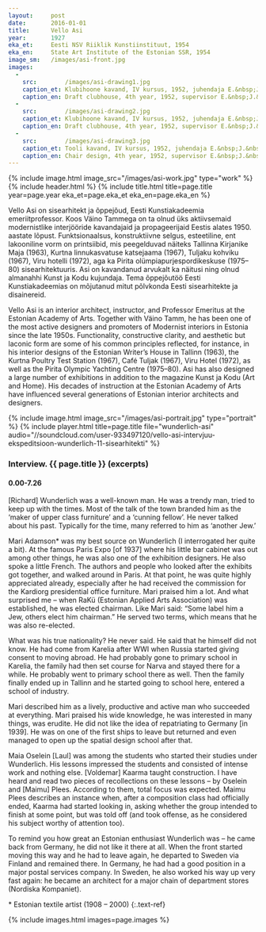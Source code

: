 ```yaml
---
layout: 	post
date:   	2016-01-01
title:  	Vello Asi
year:		1927
eka_et:		Eesti NSV Riiklik Kunstiinstituut, 1954
eka_en:		State Art Institute of the Estonian SSR, 1954
image_sm:	/images/asi-front.jpg
images:
  -
    src: 		/images/asi-drawing1.jpg
    caption_et:	Klubihoone kavand, IV kursus, 1952, juhendaja E.&nbsp;J.&nbsp;Kuusik, peafassaad
    caption_en: Draft clubhouse, 4th year, 1952, supervisor E.&nbsp;J.&nbsp;Kuusik, main façade
  -
    src: 		/images/asi-drawing2.jpg
    caption_et: Klubihoone kavand, IV kursus, 1952, juhendaja E.&nbsp;J.&nbsp;Kuusik, jalutusruum
    caption_en: Draft clubhouse, 4th year, 1952, supervisor E.&nbsp;J.&nbsp;Kuusik, lobby
  -
    src: 		/images/asi-drawing3.jpg
    caption_et: Tooli kavand, IV kursus, 1952, juhendaja E.&nbsp;J.&nbsp;Kuusik
    caption_en: Chair design, 4th year, 1952, supervisor E.&nbsp;J.&nbsp;Kuusik
---
```


{% include image.html image_src="/images/asi-work.jpg" type="work" %}
{% include header.html %}
{% include title.html title=page.title year=page.year eka_et=page.eka_et eka_en=page.eka_en %}

Vello Asi on sisearhitekt ja õppejõud, Eesti Kunstiakadeemia emeriitprofessor. Koos Väino Tammega on ta olnud üks aktiivsemaid modernistlike interjööride kavandajaid ja propageerijaid Eestis alates 1950. aastate lõpust. Funktsionaalsus, konstruktiivne selgus, esteetiline, ent lakooniline vorm on printsiibid, mis peegelduvad näiteks Tallinna Kirjanike Maja (1963), Kurtna linnukasvatuse katsejaama (1967), Tuljaku kohviku (1967), Viru hotelli (1972), aga ka Pirita olümpiapurjespordikeskuse (1975–80) sisearhitektuuris. Asi on kavandanud arvukalt  ka näitusi ning olnud almanahhi Kunst ja Kodu kujundaja. Tema õppejõutöö Eesti Kunstiakadeemias on mõjutanud mitut põlvkonda Eesti sisearhitekte ja disainereid.

Vello Asi is an interior architect, instructor, and Professor Emeritus at the Estonian Academy of Arts. Together with Väino Tamm, he has been one of the most active designers and promoters of Modernist interiors in Estonia since the late 1950s. Functionality, constructive clarity, and aesthetic but laconic form are some of his common principles reflected, for instance, in his interior designs of the Estonian Writer’s House in Tallinn (1963), the Kurtna Poultry Test Station (1967), Café Tuljak (1967), Viru Hotel (1972), as well as the Pirita Olympic Yachting Centre (1975–80). Asi has also designed a large number of exhibitions in addition to the magazine Kunst ja Kodu (Art and Home). His decades of instruction at the Estonian Academy of Arts have influenced several generations of Estonian interior architects and designers.

{% include image.html image_src="/images/asi-portrait.jpg" type="portrait" %}
{% include player.html title=page.title file="wunderlich-asi" audio="//soundcloud.com/user-933497120/vello-asi-intervjuu-ekspeditsioon-wunderlich-11-sisearhitekti" %}

### Interview. {{ page.title }} (excerpts)

#### 0.00-7.26

[Richard] Wunderlich was a well-known man. He was a trendy man, tried to keep up with the times. Most of the talk of the town branded him as the ‘maker of upper class furniture’ and a ‘cunning fellow’. He never talked about his past. Typically for the time, many referred to him as ‘another Jew.’

Mari Adamson* was my best source on Wunderlich (I interrogated her quite a bit). At the famous Paris Expo [of 1937] where his little bar cabinet was out among other things, he was also one of the exhibition designers. He also spoke a little French. The authors and people who looked after the exhibits got together, and walked around in Paris.
At that point, he was quite highly appreciated already, especially after he had received the commission for the Kardiorg presidential office furniture. Mari praised him a lot. And what surprised me – when RaKü (Estonian Applied Arts Association) was established, he was elected chairman. Like Mari said: “Some label him a Jew, others elect him chairman.” He served two terms, which means that he was also re-elected.

What was his true nationality? He never said. He said that he himself did not know. He had come from Karelia after WWI when Russia started giving consent to moving abroad. He had probably gone to primary school in Karelia, the family had then set course for Narva and stayed there for a while. He probably went to primary school there as well. Then the family finally ended up in Tallinn and he started going to school here, entered a school of industry.

Mari described him as a lively, productive and active man who succeeded at everything. Mari praised his wide knowledge, he was interested in many things, was erudite. He did not like the idea of repatriating to Germany [in 1939]. He was on one of the first ships to leave but returned and even managed to open up the spatial design school after that.

Maia Oselein [Laul] was among the students who started their studies under Wunderlich. His lessons impressed the students and consisted of intense work and nothing else. [Voldemar] Kaarma taught construction. I have heard and read two pieces of recollections on these lessons – by Oselein and [Maimu] Plees.  According to them, total focus was expected. Maimu Plees describes an instance when, after a composition class had officially ended, Kaarma had started looking in, asking whether the group intended to finish at some point, but was told off (and took offense, as he considered his subject worthy of attention too).

To remind you how great an Estonian enthusiast Wunderlich was – he came back from Germany, he did not like it there at all. When the front started moving this way and he had to leave again, he departed to Sweden via Finland and remained there. In Germany, he had had a good position in a major postal services company. In Sweden, he also worked his way up very fast again: he became an architect for a major chain of department stores (Nordiska Kompaniet).

\* Estonian textile artist (1908 – 2000)
{:.text-ref}

{% include images.html images=page.images %}

